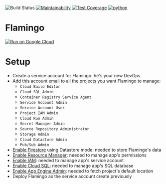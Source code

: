 ![Build Status](https://github.com/flamingo-run/flamingo/workflows/Github%20CI/badge.svg)
[![Maintainability](https://api.codeclimate.com/v1/badges/50d9f44092cbc7ee4308/maintainability)](https://codeclimate.com/github/flamingo-run/flamingo/maintainability)
[![Test Coverage](https://api.codeclimate.com/v1/badges/50d9f44092cbc7ee4308/test_coverage)](https://codeclimate.com/github/flamingo-run/flamingo/test_coverage)
[![python](https://img.shields.io/badge/python-3.8-blue.svg)](https://www.python.org/)

# Flamingo

[![Run on Google Cloud](https://deploy.cloud.run/button.svg)](https://deploy.cloud.run)


# Setup

- Create a service account for Flamingo: he's your new DevOps.
- Add this account email to all the projects you want Flamingo to manage:
   - `Cloud Build Editor`
   - `Cloud SQL Admin`
   - `Container Registry Service Agent`
   - `Service Account Admin`
   - `Service Account User`
   - `Project IAM Admin`
   - `Cloud Run Admin`
   - `Secret Manager Admin`
   - `Source Repository Administrator`
   - `Storage Admin`
   - `Cloud Datastore Admin`
   - `Pub/Sub Admin`
- [Enable Firestore](https://console.cloud.google.com/firestore/data) using Datastore mode: needed to store Flamingo's data
- [Enable Resource Manager](https://console.developers.google.com/apis/library/cloudresourcemanager.googleapis.com): needed to manage app's permissions
- [Enable IAM](https://console.developers.google.com/apis/api/iam.googleapis.com/overview): needed to manage app's service account
- [Enable Cloud SQL](https://console.developers.google.com/apis/api/sqladmin.googleapis.com/overview): needed to manage app's SQL database
- [Enable App Engine Admin](https://console.developers.google.com/apis/api/appengine.googleapis.com/overview): needed to fetch project's default location
- Deploy Flamingo as the service account create previously
